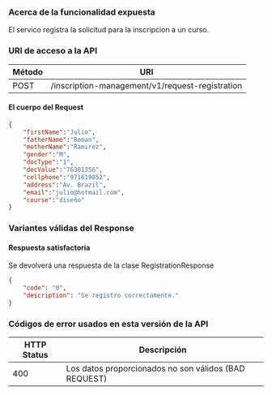 ### Acerca de la funcionalidad expuesta
El servico registra la solicitud para la inscripcion a un curso.

### URI de acceso a la API
| M&eacute;todo |   URI       |
|--------|--------------------|
|POST    | /inscription-management/v1/request-registration|


#### El cuerpo del Request
```json
{
    "firstName":"Julio",
    "fatherName":"Roman",
    "motherName":"Ramirez",
    "gender":"M",
    "docType":"1",
    "docValue":"76301356",
    "cellphone":"971619852",
    "address":"Av. Brazil",
    "email":"julio@hotmail.com",
    "course":"diseño"
}
```

### Variantes v&aacute;lidas del Response
#### Respuesta satisfactoria
Se devolver&aacute; una respuesta de la clase RegistrationResponse
```json
{
    "code": "0",
    "description": "Se registro correctamente."
}
```

### C&oacute;digos de error usados en esta versi&oacute;n de la API
|  HTTP Status | Descripci&oacute;n |
|--------------|--------------------|
| 400 | Los datos proporcionados no son v&aacute;lidos (BAD REQUEST)|

